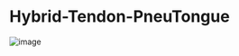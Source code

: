 # Hybrid-Tendon-PneuTongue
![image](https://github.com/user-attachments/assets/950bb6d4-161e-4658-9043-0c11b2fe876b)
